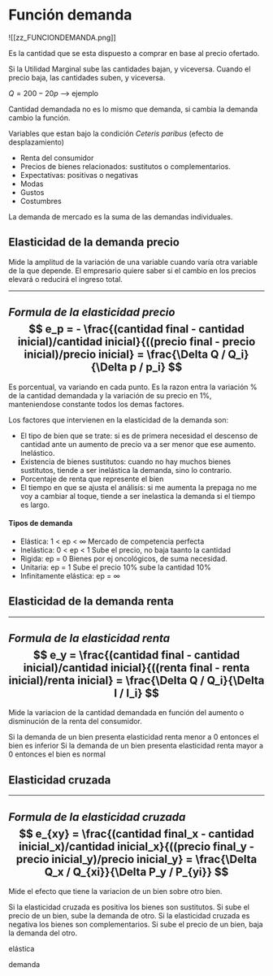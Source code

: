 # Función demanda
 
![[zz_FUNCIONDEMANDA.png]]

Es la cantidad que se esta dispuesto a comprar en base al precio ofertado.

Si la Utilidad Marginal sube las cantidades bajan, y viceversa.
Cuando el precio baja, las cantidades suben, y viceversa.

$Q = 200 - 20p$ --> ejemplo
		
Cantidad demandada no es lo mismo que demanda, si cambia la demanda cambio la función.

Variables que estan bajo la condición *Ceteris paribus* (efecto de desplazamiento)
- Renta del consumidor
- Precios de bienes relacionados: sustitutos o complementarios.
- Expectativas: positivas o negativas
- Modas
- Gustos
- Costumbres

La demanda de mercado es la suma de las demandas individuales.

## Elasticidad de la demanda precio

Mide la amplitud de la variación de una variable cuando varía otra variable de la que depende.
El empresario quiere saber si el cambio en los precios elevará o reducirá el ingreso total.

---
*Formula de la elasticidad precio*
$$ e_p = - \frac{(cantidad final - cantidad inicial)/cantidad inicial}{((precio final - precio inicial)/precio inicial} = \frac{\Delta Q / Q_i}{\Delta p / p_i} $$
---

Es porcentual, va variando en cada punto.
Es la razon entra la variación % de la cantidad demandada y la variación de su precio en 1%, manteniendose constante todos los demas factores.

Los factores que intervienen en la elasticidad de la demanda son:
- El tipo de bien que se trate: si es de primera necesidad el descenso de cantidad ante un aumento de precio va a ser menor que ese aumento. Inelástico.
- Existencia de bienes sustitutos: cuando no hay muchos bienes sustitutos, tiende a ser inelástica la demanda, sino lo contrario.
- Porcentaje de renta que represente el bien
- El tiempo en que se ajusta el análisis: si me aumenta la prepaga no me voy a cambiar al toque, tiende a ser inelastica la demanda si el tiempo es largo.

#### Tipos de demanda

- Elástica: 1 < ep < ∞   Mercado de competencia perfecta
- Inelástica: 0 < ep < 1  Sube el precio, no baja taanto la cantidad
- Rigida: ep = 0   Bienes por ej oncológicos, de suma necesidad.
- Unitaria: ep = 1  Sube el precio 10% sube la cantidad 10%
- Infinitamente elástica: ep = ∞

## Elasticidad de la demanda renta

---
*Formula de la elasticidad renta*
$$ e_y = \frac{(cantidad final - cantidad inicial)/cantidad inicial}{((renta final - renta inicial)/renta inicial} = \frac{\Delta Q / Q_i}{\Delta I / I_i} $$
---

Mide la variacion de la cantidad demandada en función del aumento o disminución de la renta del consumidor. 

Si la demanda de un bien presenta elasticidad renta menor a 0 entonces el bien es inferior
Si la demanda de un bien presenta elasticidad renta mayor a 0 entonces el bien es normal

## Elasticidad cruzada

---
*Formula de la elasticidad cruzada*
$$ e_{xy} = \frac{(cantidad final_x - cantidad inicial_x)/cantidad inicial_x}{((precio final_y - precio inicial_y)/precio inicial_y} = \frac{\Delta Q_x / Q_{xi}}{\Delta P_y / P_{yi}} $$
---

Mide el efecto que tiene la variacion de un bien sobre otro bien.

Si la elasticidad cruzada es positiva los bienes son sustitutos. Si sube el precio de un bien, sube la demanda de otro.
Si la elasticidad cruzada es negativa los bienes son complementarios. Si sube el precio de un bien, baja la demanda del otro.



elástica

demanda